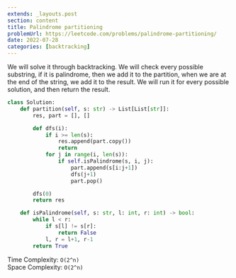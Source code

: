 ```yaml
---
extends: _layouts.post
section: content
title: Palindrome partitioning
problemUrl: https://leetcode.com/problems/palindrome-partitioning/
date: 2022-07-28
categories: [backtracking]
---
```


We will solve it through backtracking. We will check every possible substring, if it is palindrome, then we add it to the partition, when we are at the end of the string, we add it to the result. We will run it for every possible solution, and then return the result.

```python
class Solution:
    def partition(self, s: str) -> List[List[str]]:
        res, part = [], []

        def dfs(i):
            if i >= len(s):
                res.append(part.copy())
                return
            for j in range(i, len(s)):
                if self.isPalindrome(s, i, j):
                    part.append(s[i:j+1])
                    dfs(j+1)
                    part.pop()

        dfs(0)
        return res

    def isPalindrome(self, s: str, l: int, r: int) -> bool:
        while l < r:
            if s[l] != s[r]:
                return False
            l, r = l+1, r-1
        return True
```

Time Complexity: `O(2^n)` <br/>
Space Complexity: `O(2^n)`